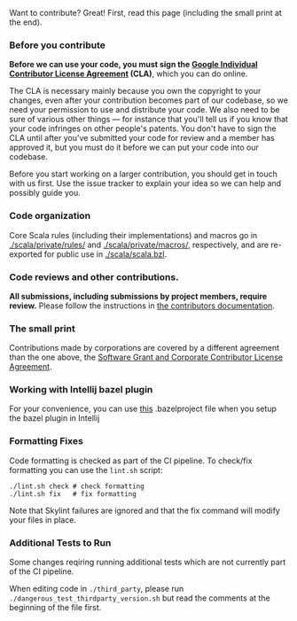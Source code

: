 Want to contribute? Great! First, read this page (including the small print at the end).

### Before you contribute
**Before we can use your code, you must sign the
[Google Individual Contributor License Agreement](https://developers.google.com/open-source/cla/individual?csw=1)
(CLA)**, which you can do online.

The CLA is necessary mainly because you own the copyright to your changes,
even after your contribution becomes part of our codebase, so we need your
permission to use and distribute your code. We also need to be sure of
various other things — for instance that you'll tell us if you know that
your code infringes on other people's patents. You don't have to sign
the CLA until after you've submitted your code for review and a member has
approved it, but you must do it before we can put your code into our codebase.

Before you start working on a larger contribution, you should get in touch
with us first. Use the issue tracker to explain your idea so we can help and
possibly guide you.

### Code organization

Core Scala rules (including their implementations) and macros go in [./scala/private/rules/](./scala/private/rules/)
and [./scala/private/macros/](./scala/private/macros/), respectively, and are re-exported for public use
in [./scala/scala.bzl](./scala/scala.bzl).

### Code reviews and other contributions.
**All submissions, including submissions by project members, require review.**
Please follow the instructions in [the contributors documentation](https://bazel.build/contribute).

### The small print
Contributions made by corporations are covered by a different agreement than
the one above, the
[Software Grant and Corporate Contributor License Agreement](https://cla.developers.google.com/about/google-corporate).

### Working with Intellij bazel plugin
For your convenience, you can use [this](scripts/ij.bazelproject) .bazelproject file when you setup the bazel plugin in Intellij

### Formatting Fixes
Code formatting is checked as part of the CI pipeline. To check/fix formatting
you can use the `lint.sh` script:

```
./lint.sh check # check formatting
./lint.sh fix   # fix formatting
```

Note that Skylint failures are ignored and that the fix
command will modify your files in place.

### Additional Tests to Run
Some changes reqiring running additional tests which are not currently
part of the CI pipeline.

When editing code in `./third_party`, please run `./dangerous_test_thirdparty_version.sh`
but read the comments at the beginning of the file first.
